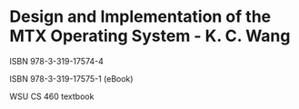 # Design and Implementation of the MTX Operating System - K. C. Wang


ISBN 978-3-319-17574-4

ISBN 978-3-319-17575-1 (eBook)

WSU CS 460 textbook
